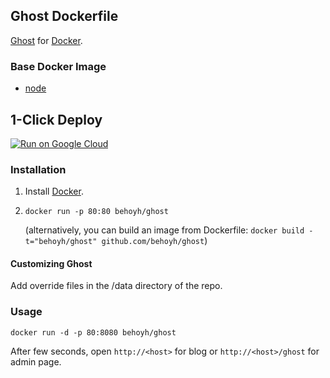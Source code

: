 ## Ghost Dockerfile


[Ghost](https://www.ghost.org/) for [Docker](https://www.docker.com/).


### Base Docker Image

* [node](https://hub.docker.com/_/node)

## 1-Click Deploy

[![Run on Google Cloud](https://storage.googleapis.com/cloudrun/button.svg)](https://console.cloud.google.com/cloudshell/editor?shellonly=true&cloudshell_image=gcr.io/cloudrun/button&cloudshell_git_repo=https://github.com/behoyh/ghost.git)

### Installation

1. Install [Docker](https://www.docker.com/).

2. `docker run -p 80:80 behoyh/ghost`

   (alternatively, you can build an image from Dockerfile: `docker build -t="behoyh/ghost" github.com/behoyh/ghost`)

#### Customizing Ghost
   
   Add override files in the /data directory of the repo.

### Usage

    docker run -d -p 80:8080 behoyh/ghost

After few seconds, open `http://<host>` for blog or `http://<host>/ghost` for admin page.
